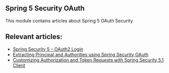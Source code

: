 ## Spring 5 Security OAuth

This module contains articles about Spring 5 OAuth Security

## Relevant articles:

- [Spring Security 5 – OAuth2 Login](https://www.baeldung.com/spring-security-5-oauth2-login)
- [Extracting Principal and Authorities using Spring Security OAuth](https://www.baeldung.com/spring-security-oauth-principal-authorities-extractor)
- [Customizing Authorization and Token Requests with Spring Security 5.1 Client](https://www.baeldung.com/spring-security-custom-oauth-requests)
